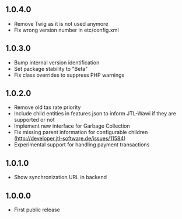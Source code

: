 1.0.4.0
-------
- Remove Twig as it is not used anymore
- Fix wrong version number in etc/config.xml

1.0.3.0
-------
- Bump internal version identification
- Set package stability to "Beta"
- Fix class overrides to suppress PHP warnings

1.0.2.0
-------
- Remove old tax rate priority
- Include child entities in features.json to inform JTL-Wawi if they are supported or not
- Implement new interface for Garbage Collection
- Fix missing parent information for configurable children (http://developer.jtl-software.de/issues/11584)
- Experimental support for handling payment transactions

1.0.1.0
-------
- Show synchronization URL in backend

1.0.0.0
-------
- First public release

